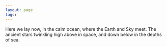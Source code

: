```yaml
---
layout: page
tags: 
---
```


Here we lay now, in the calm ocean, where the Earth and Sky meet. The ancient stars twinkling high above in space, and down below in the depths of sea.